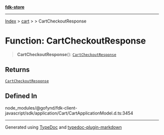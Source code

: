 [**fdk-store**](../../../README.md)
***

[Index](../../../API.md) > [cart](../../README.md) > [<internal>](../README.md) > CartCheckoutResponse

# Function: CartCheckoutResponse

> **CartCheckoutResponse**(): [`CartCheckoutResponse`](../type-aliases/type-alias.CartCheckoutResponse.md)

## Returns

[`CartCheckoutResponse`](../type-aliases/type-alias.CartCheckoutResponse.md)

## Defined In

node\_modules/@gofynd/fdk-client-javascript/sdk/application/Cart/CartApplicationModel.d.ts:3454

***
Generated using [TypeDoc](https://typedoc.org/) and [typedoc-plugin-markdown](https://www.npmjs.com/package/typedoc-plugin-markdown)
